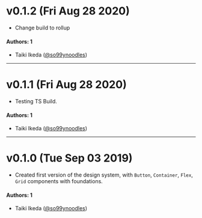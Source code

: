 # v0.1.2 (Fri Aug 28 2020)

- Change build to rollup

#### Authors: 1

- Taiki Ikeda ([@so99ynoodles](https://github.com/so99ynoodles))

---

# v0.1.1 (Fri Aug 28 2020)

- Testing TS Build.

#### Authors: 1

- Taiki Ikeda ([@so99ynoodles](https://github.com/so99ynoodles))

---

# v0.1.0 (Tue Sep 03 2019)

- Created first version of the design system, with `Button`, `Container`, `Flex`, `Grid` components with foundations.

#### Authors: 1

- Taiki Ikeda ([@so99ynoodles](https://github.com/so99ynoodles))
